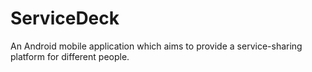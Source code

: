 # ServiceDeck
An Android mobile application which aims to provide a service-sharing platform for different people.
